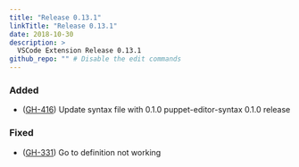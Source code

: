 ```yaml
---
title: "Release 0.13.1"
linkTitle: "Release 0.13.1"
date: 2018-10-30
description: >
  VSCode Extension Release 0.13.1
github_repo: "" # Disable the edit commands
---
```


### Added

- ([GH-416](https://github.com/lingua-pupuli/puppet-vscode/issues/416)) Update syntax file with 0.1.0 puppet-editor-syntax 0.1.0 release

### Fixed

- ([GH-331](https://github.com/lingua-pupuli/puppet-vscode/issues/331)) Go to definition not working

